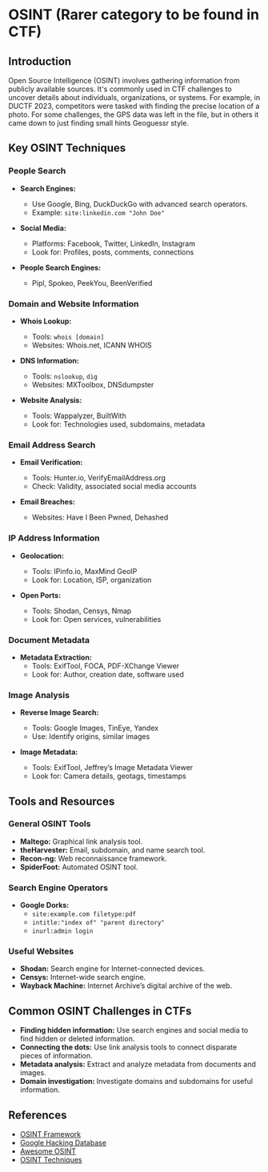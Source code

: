 # OSINT (Rarer category to be found in CTF)

## Introduction
Open Source Intelligence (OSINT) involves gathering information from publicly available sources. It's commonly used in CTF challenges to uncover details about individuals, organizations, or systems. For example, in DUCTF 2023, competitors were tasked with finding the precise location of a photo. For some challenges, the GPS data was left in the file, but in others it came down to just finding small hints Geoguessr style.

## Key OSINT Techniques

### People Search
- **Search Engines:**
  - Use Google, Bing, DuckDuckGo with advanced search operators.
  - Example: `site:linkedin.com "John Doe"`

- **Social Media:**
  - Platforms: Facebook, Twitter, LinkedIn, Instagram
  - Look for: Profiles, posts, comments, connections

- **People Search Engines:**
  - Pipl, Spokeo, PeekYou, BeenVerified

### Domain and Website Information
- **Whois Lookup:**
  - Tools: `whois [domain]`
  - Websites: Whois.net, ICANN WHOIS

- **DNS Information:**
  - Tools: `nslookup`, `dig`
  - Websites: MXToolbox, DNSdumpster

- **Website Analysis:**
  - Tools: Wappalyzer, BuiltWith
  - Look for: Technologies used, subdomains, metadata

### Email Address Search
- **Email Verification:**
  - Tools: Hunter.io, VerifyEmailAddress.org
  - Check: Validity, associated social media accounts

- **Email Breaches:**
  - Websites: Have I Been Pwned, Dehashed

### IP Address Information
- **Geolocation:**
  - Tools: IPinfo.io, MaxMind GeoIP
  - Look for: Location, ISP, organization

- **Open Ports:**
  - Tools: Shodan, Censys, Nmap
  - Look for: Open services, vulnerabilities

### Document Metadata
- **Metadata Extraction:**
  - Tools: ExifTool, FOCA, PDF-XChange Viewer
  - Look for: Author, creation date, software used

### Image Analysis
- **Reverse Image Search:**
  - Tools: Google Images, TinEye, Yandex
  - Use: Identify origins, similar images

- **Image Metadata:**
  - Tools: ExifTool, Jeffrey’s Image Metadata Viewer
  - Look for: Camera details, geotags, timestamps

## Tools and Resources

### General OSINT Tools
- **Maltego:** Graphical link analysis tool.
- **theHarvester:** Email, subdomain, and name search tool.
- **Recon-ng:** Web reconnaissance framework.
- **SpiderFoot:** Automated OSINT tool.

### Search Engine Operators
- **Google Dorks:**
  - `site:example.com filetype:pdf`
  - `intitle:"index of" "parent directory"`
  - `inurl:admin login`

### Useful Websites
- **Shodan:** Search engine for Internet-connected devices.
- **Censys:** Internet-wide search engine.
- **Wayback Machine:** Internet Archive’s digital archive of the web.

## Common OSINT Challenges in CTFs
- **Finding hidden information:** Use search engines and social media to find hidden or deleted information.
- **Connecting the dots:** Use link analysis tools to connect disparate pieces of information.
- **Metadata analysis:** Extract and analyze metadata from documents and images.
- **Domain investigation:** Investigate domains and subdomains for useful information.

## References
- [OSINT Framework](https://osintframework.com/)
- [Google Hacking Database](https://www.exploit-db.com/google-hacking-database)
- [Awesome OSINT](https://github.com/jivoi/awesome-osint)
- [OSINT Techniques](https://www.osinttechniques.com/)

